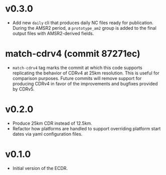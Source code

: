 # v0.3.0

* Add new `daily` cli that produces daily NC files ready for publication. During
  the AMSR2 period, a `prototype_am2` group is added to the final output files
  with AMSR2-derived fields.

# match-cdrv4 (commit 87271ec)

* `match-cdrv4` tag marks the commit at which this code supports replicating the
  behavior of CDRv4 at 25km resolution. This is useful for comparison
  purposes. Future commits will remove support for producing CDRv4 in favor of
  the improvements and bugfixes provided by CDRv5.

# v0.2.0

* Produce 25km CDR instead of 12.5km.
* Refactor how platforms are handled to support overriding platform start dates
  via yaml configuration files.


# v0.1.0

* Initial version of the ECDR.
